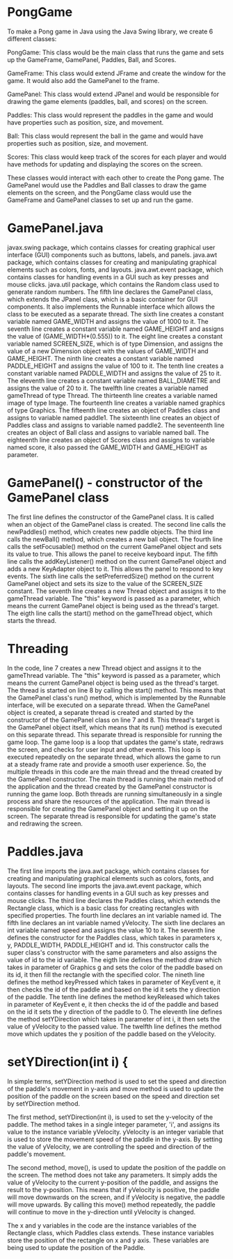 # PongGame

To make a Pong game in Java using the Java Swing library, we create 6 different classes:

PongGame: This class would be the main class that runs the game and sets up the GameFrame, GamePanel, Paddles, Ball, and Scores.

GameFrame: This class would extend JFrame and create the window for the game. It would also add the GamePanel to the frame.

GamePanel: This class would extend JPanel and would be responsible for drawing the game elements (paddles, ball, and scores) on the screen.

Paddles: This class would represent the paddles in the game and would have properties such as position, size, and movement.

Ball: This class would represent the ball in the game and would have properties such as position, size, and movement.

Scores: This class would keep track of the scores for each player and would have methods for updating and displaying the scores on the screen.

These classes would interact with each other to create the Pong game. The GamePanel would use the Paddles and Ball classes to draw the game elements on the screen, and the PongGame class would use the GameFrame and GamePanel classes to set up and run the game.




# GamePanel.java 
 javax.swing package, which contains classes for creating graphical user interface (GUI) components such as buttons, labels, and panels.
 java.awt package, which contains classes for creating and manipulating graphical elements such as colors, fonts, and layouts.
 java.awt.event package, which contains classes for handling events in a GUI such as key presses and mouse clicks.
 java.util package, which contains the Random class used to generate random numbers.
The fifth line declares the GamePanel class, which extends the JPanel class, which is a basic container for GUI components. It also implements the Runnable interface which allows the class to be executed as a separate thread.
The sixth line creates a constant variable named GAME_WIDTH and assigns the value of 1000 to it.
The seventh line creates a constant variable named GAME_HEIGHT and assigns the value of (GAME_WIDTH*(0.555)) to it.
The eight line creates a constant variable named SCREEN_SIZE, which is of type Dimension, and assigns the value of a new Dimension object with the values of GAME_WIDTH and GAME_HEIGHT.
The ninth line creates a constant variable named PADDLE_HEIGHT and assigns the value of 100 to it.
The tenth line creates a constant variable named PADDLE_WIDTH and assigns the value of 25 to it.
The eleventh line creates a constant variable named BALL_DIAMETRE and assigns the value of 20 to it.
The twelfth line creates a variable named gameThread of type Thread.
The thirteenth line creates a variable named image of type Image.
The fourteenth line creates a variable named graphics of type Graphics.
The fifteenth line creates an object of Paddles class and assigns to variable named paddle1.
The sixteenth line creates an object of Paddles class and assigns to variable named paddle2.
The seventeenth line creates an object of Ball class and assigns to variable named ball.
The eighteenth line creates an object of Scores class and assigns to variable named score, it also passed the GAME_WIDTH and GAME_HEIGHT as parameter.

# GamePanel() - constructor of the GamePanel class
The first line defines the constructor of the GamePanel class. It is called when an object of the GamePanel class is created.
The second line calls the newPaddles() method, which creates new paddle objects.
The third line calls the newBall() method, which creates a new ball object.
The fourth line calls the setFocusable() method on the current GamePanel object and sets its value to true. This allows the panel to receive keyboard input.
The fifth line calls the addKeyListener() method on the current GamePanel object and adds a new KeyAdapter object to it. This allows the panel to respond to key events.
The sixth line calls the setPreferredSize() method on the current GamePanel object and sets its size to the value of the SCREEN_SIZE constant.
The seventh line creates a new Thread object and assigns it to the gameThread variable. The "this" keyword is passed as a parameter, which means the current GamePanel object is being used as the thread's target.
The eigth line calls the start() method on the gameThread object, which starts the thread.

# Threading 
In the code, line 7 creates a new Thread object and assigns it to the gameThread variable. The "this" keyword is passed as a parameter, which means the current GamePanel object is being used as the thread's target. The thread is started on line 8 by calling the start() method. This means that the GamePanel class's run() method, which is implemented by the Runnable interface, will be executed on a separate thread.
When the GamePanel object is created, a separate thread is created and started by the constructor of the GamePanel class on line 7 and 8. This thread's target is the GamePanel object itself, which means that its run() method is executed on this separate thread.
This separate thread is responsible for running the game loop. The game loop is a loop that updates the game's state, redraws the screen, and checks for user input and other events. This loop is executed repeatedly on the separate thread, which allows the game to run at a steady frame rate and provide a smooth user experience.
So, the multiple threads in this code are the main thread and the thread created by the GamePanel constructor. The main thread is running the main method of the application and the thread created by the GamePanel constructor is running the game loop. Both threads are running simultaneously in a single process and share the resources of the application. The main thread is responsible for creating the GamePanel object and setting it up on the screen. The separate thread is responsible for updating the game's state and redrawing the screen.


# Paddles.java
The first line imports the java.awt package, which contains classes for creating and manipulating graphical elements such as colors, fonts, and layouts.
The second line imports the java.awt.event package, which contains classes for handling events in a GUI such as key presses and mouse clicks.
The third line declares the Paddles class, which extends the Rectangle class, which is a basic class for creating rectangles with specified properties.
The fourth line declares an int variable named id.
The fifth line declares an int variable named yVelocity.
The sixth line declares an int variable named speed and assigns the value 10 to it.
The seventh line defines the constructor for the Paddles class, which takes in parameters x, y, PADDLE_WIDTH, PADDLE_HEIGHT and id. This constructor calls the super class's constructor with the same parameters and also assigns the value of id to the id variable.
The eigth line defines the method draw which takes in parameter of Graphics g and sets the color of the paddle based on its id, it then fill the rectangle with the specified color.
The nineth line defines the method keyPressed which takes in parameter of KeyEvent e, it then checks the id of the paddle and based on the id it sets the y direction of the paddle.
The tenth line defines the method keyReleased which takes in parameter of KeyEvent e, it then checks the id of the paddle and based on the id it sets the y direction of the paddle to 0.
The eleventh line defines the method setYDirection which takes in parameter of int i, it then sets the value of yVelocity to the passed value.
The twelfth line defines the method move which updates the y position of the paddle based on the yVelocity.

# setYDirection(int i) {
In simple terms, setYDirection method is used to set the speed and direction of the paddle's movement in y-axis and move method is used to update the position of the paddle on the screen based on the speed and direction set by setYDirection method.

The first method, setYDirection(int i), is used to set the y-velocity of the paddle. The method takes in a single integer parameter, 'i', and assigns its value to the instance variable yVelocity. yVelocity is an integer variable that is used to store the movement speed of the paddle in the y-axis. By setting the value of yVelocity, we are controlling the speed and direction of the paddle's movement.

The second method, move(), is used to update the position of the paddle on the screen. The method does not take any parameters. It simply adds the value of yVelocity to the current y-position of the paddle, and assigns the result to the y-position. This means that if yVelocity is positive, the paddle will move downwards on the screen, and if yVelocity is negative, the paddle will move upwards. By calling this move() method repeatedly, the paddle will continue to move in the y-direction until yVelocity is changed.

The x and y variables in the code are the instance variables of the Rectangle class, which Paddles class extends. These instance variables store the position of the rectangle on x and y axis. These variables are being used to update the position of the Paddle.


